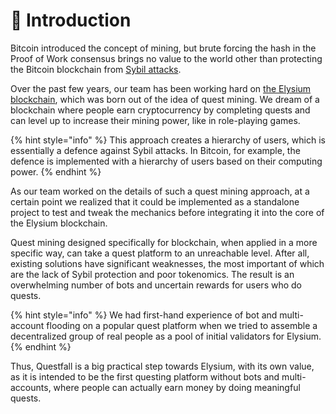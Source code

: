 # 📌 Introduction

Bitcoin introduced the concept of mining, but brute forcing the hash in the Proof of Work consensus brings no value to the world other than protecting the Bitcoin blockchain from [Sybil attacks](https://en.wikipedia.org/wiki/Sybil\_attack).

Over the past few years, our team has been working hard on [the Elysium blockchain](https://docs.elysium-chain.com/en), which was born out of the idea of quest mining. We dream of a blockchain where people earn cryptocurrency by completing quests and can level up to increase their mining power, like in role-playing games.

{% hint style="info" %}
This approach creates a hierarchy of users, which is essentially a defence against Sybil attacks. In Bitcoin, for example, the defence is implemented with a hierarchy of users based on their computing power.
{% endhint %}

As our team worked on the details of such a quest mining approach, at a certain point we realized that it could be implemented as a standalone project to test and tweak the mechanics before integrating it into the core of the Elysium blockchain.

Quest mining designed specifically for blockchain, when applied in a more specific way, can take a quest platform to an unreachable level. After all, existing solutions have significant weaknesses, the most important of which are the lack of Sybil protection and poor tokenomics. The result is an overwhelming number of bots and uncertain rewards for users who do quests.&#x20;

{% hint style="info" %}
We had first-hand experience of bot and multi-account flooding on a popular quest platform when we tried to assemble a decentralized group of real people as a pool of initial validators for Elysium.
{% endhint %}

Thus, Questfall is a big practical step towards Elysium, with its own value, as it is intended to be the first questing platform without bots and multi-accounts, where people can actually earn money by doing meaningful quests.
